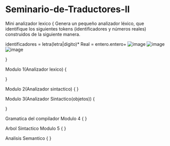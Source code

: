 # Seminario-de-Traductores-ll
Mini analizador lexico
  {
  Genera un pequeño analizador léxico, que identifique los siguientes tokens (identificadores y números reales) construidos de la siguiente manera.

  identificadores = letra(letra|digito)*
  Real = entero.entero+
  ![image](https://user-images.githubusercontent.com/92611433/171043966-37484d0f-b4e7-4b6b-bad1-7f97a1110476.png)
  ![image](https://user-images.githubusercontent.com/92611433/171043993-492d22ef-eeb2-495d-932c-284b89db7ffa.png)
  ![image](https://user-images.githubusercontent.com/92611433/171044013-9b321c87-f735-4f16-927e-81f6e8852eea.png)

  }
 
Modulo 1(Analizador lexico)
  {
  
   }


Modulo 2(Analizador sintactico)
  {
  }


Modulo 3(Analizador Sintactico(objetos))
  {

  }


Gramatica del compilador Modulo 4
  {
  }


Arbol Sintactico Modulo 5
  {
  }


Analisis Semantico
  {
  }



